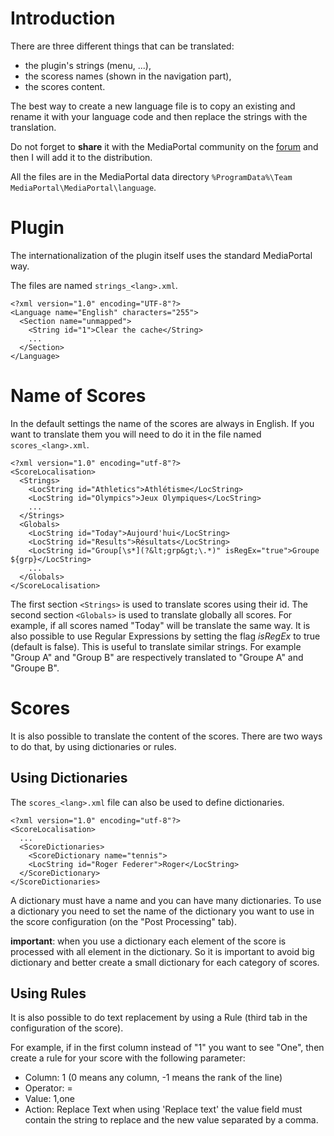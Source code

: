# Introduction #

There are three different things that can be translated:
  * the plugin's strings (menu, ...),
  * the scoress names (shown in the navigation part),
  * the scores content.

The best way to create a new language file is to copy an existing and rename it with your language code and then replace the strings with the translation.

Do not forget to **share** it with the MediaPortal community on the [forum](http://forum.team-mediaportal.com/mediaportal-plugins-47/my-score-center-67687/) and then I will add it to the distribution.

All the files are in the MediaPortal data directory `%ProgramData%\Team MediaPortal\MediaPortal\language`.

# Plugin #

The internationalization of the plugin itself uses the standard MediaPortal way.

The files are named `strings_<lang>.xml`.

```
<?xml version="1.0" encoding="UTF-8"?>
<Language name="English" characters="255">
  <Section name="unmapped">
    <String id="1">Clear the cache</String>
    ...
  </Section>
</Language>
```

# Name of Scores #

In the default settings the name of the scores are always in English.
If you want to translate them you will need to do it in the file named `scores_<lang>.xml`.

```
<?xml version="1.0" encoding="utf-8"?>
<ScoreLocalisation>
  <Strings>
    <LocString id="Athletics">Athlétisme</LocString>
    <LocString id="Olympics">Jeux Olympiques</LocString>
    ...
  </Strings>
  <Globals>
    <LocString id="Today">Aujourd'hui</LocString>
    <LocString id="Results">Résultats</LocString>
    <LocString id="Group[\s*](?&lt;grp&gt;\.*)" isRegEx="true">Groupe ${grp}</LocString>
    ...
  </Globals>
</ScoreLocalisation>
```

The first section `<Strings>` is used to translate scores using their id.
The second section `<Globals>` is used to translate globally all scores. For example, if all scores named "Today" will be translate the same way.
It is also possible to use Regular Expressions by setting the flag _isRegEx_ to true (default is false). This is useful to translate similar strings. For example "Group A" and "Group B" are respectively translated to "Groupe A" and "Groupe B".

# Scores #

It is also possible to translate the content of the scores.
There are two ways to do that, by using dictionaries or rules.

## Using Dictionaries ##

The `scores_<lang>.xml` file can also be used to define dictionaries.

```
<?xml version="1.0" encoding="utf-8"?>
<ScoreLocalisation>
  ...
  <ScoreDictionaries>
    <ScoreDictionary name="tennis">
    <LocString id="Roger Federer">Roger</LocString>
  </ScoreDictionary>
</ScoreDictionaries>
```

A dictionary must have a name and you can have many dictionaries.
To use a dictionary you need to set the name of the dictionary you want to use in the score configuration (on the "Post Processing" tab).

**important**: when you use a dictionary each element of the score is processed with all element in the dictionary. So it is important to avoid big dictionary and better create a small dictionary for each category of scores.

## Using Rules ##

It is also possible to do text replacement by using a Rule (third tab in the configuration of the score).

For example, if in the first column instead of "1" you want to see "One", then create a rule for your score with the following parameter:
  * Column: 1 (0 means any column, -1 means the rank of the line)
  * Operator: =
  * Value: 1,one
  * Action: Replace Text
when using 'Replace text' the value field must contain the string to replace and the new value separated by a comma.